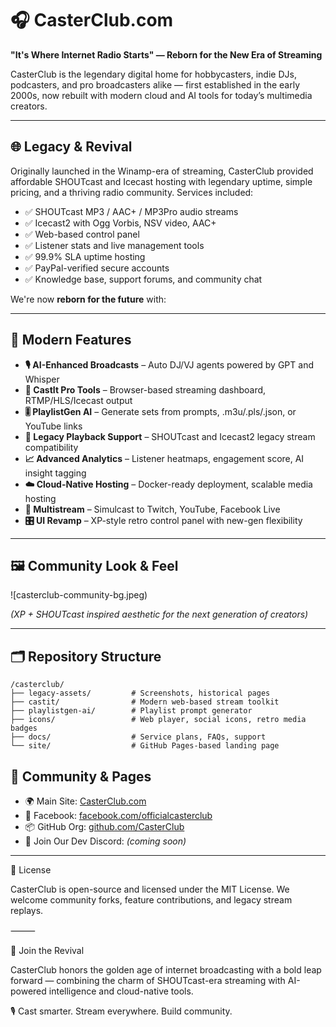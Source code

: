 # 🎧 CasterClub.com

**"It's Where Internet Radio Starts" — Reborn for the New Era of Streaming**

CasterClub is the legendary digital home for hobbycasters, indie DJs, podcasters, and pro broadcasters alike — first established in the early 2000s, now rebuilt with modern cloud and AI tools for today’s multimedia creators.

---

## 🌐 Legacy & Revival

Originally launched in the Winamp-era of streaming, CasterClub provided affordable SHOUTcast and Icecast hosting with legendary uptime, simple pricing, and a thriving radio community. Services included:

- ✅ SHOUTcast MP3 / AAC+ / MP3Pro audio streams  
- ✅ Icecast2 with Ogg Vorbis, NSV video, AAC+  
- ✅ Web-based control panel  
- ✅ Listener stats and live management tools  
- ✅ 99.9% SLA uptime hosting  
- ✅ PayPal-verified secure accounts  
- ✅ Knowledge base, support forums, and community chat  

We're now **reborn for the future** with:

---

## 🚀 Modern Features

- **🎙️ AI-Enhanced Broadcasts** – Auto DJ/VJ agents powered by GPT and Whisper  
- **📡 CastIt Pro Tools** – Browser-based streaming dashboard, RTMP/HLS/Icecast output  
- **🎚 PlaylistGen AI** – Generate sets from prompts, .m3u/.pls/.json, or YouTube links  
- **💽 Legacy Playback Support** – SHOUTcast and Icecast2 legacy stream compatibility  
- **📈 Advanced Analytics** – Listener heatmaps, engagement score, AI insight tagging  
- **☁️ Cloud-Native Hosting** – Docker-ready deployment, scalable media hosting  
- **🔁 Multistream** – Simulcast to Twitch, YouTube, Facebook Live  
- **🎛️ UI Revamp** – XP-style retro control panel with new-gen flexibility  

---

## 🖼 Community Look & Feel

![casterclub-community-bg.jpeg)

*(XP + SHOUTcast inspired aesthetic for the next generation of creators)*

---

## 🗂 Repository Structure
```
/casterclub/
├── legacy-assets/         # Screenshots, historical pages
├── castit/                # Modern web-based stream toolkit
├── playlistgen-ai/        # Playlist prompt generator
├── icons/                 # Web player, social icons, retro media badges
├── docs/                  # Service plans, FAQs, support
└── site/                  # GitHub Pages-based landing page
```

## 🔗 Community & Pages

- 🌍 Main Site: [CasterClub.com](https://casterclub.com)  
- 📘 Facebook: [facebook.com/officialcasterclub](https://facebook.com/officialcasterclub)  
- 📦 GitHub Org: [github.com/CasterClub](https://github.com/CasterClub)  
- 🤝 Join Our Dev Discord: *(coming soon)*

---


📜 License

CasterClub is open-source and licensed under the MIT License.
We welcome community forks, feature contributions, and legacy stream replays.

⸻

💬 Join the Revival

CasterClub honors the golden age of internet broadcasting with a bold leap forward — combining the charm of SHOUTcast-era streaming with AI-powered intelligence and cloud-native tools.

🎙 Cast smarter. Stream everywhere. Build community.
